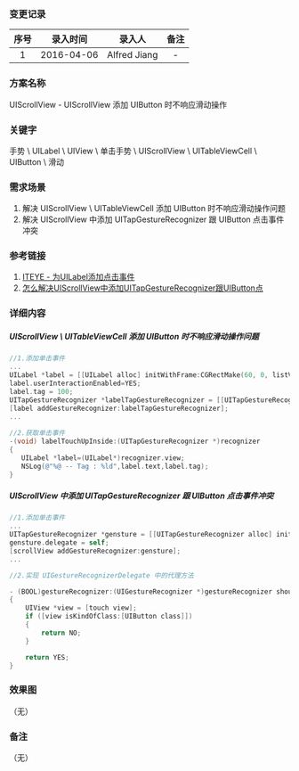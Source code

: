 ### 变更记录

| 序号 | 录入时间 | 录入人 | 备注 |
|:--------:|:--------:|:--------:|:--------:|
| 1 | 2016-04-06 | Alfred Jiang | - |

### 方案名称

UIScrollView - UIScrollView 添加 UIButton 时不响应滑动操作

### 关键字

手势 \  UILabel \ UIView \ 单击手势 \  UIScrollView \ UITableViewCell \ UIButton \ 滑动

### 需求场景

1. 解决 UIScrollView \ UITableViewCell 添加 UIButton 时不响应滑动操作问题
2. 解决 UIScrollView 中添加 UITapGestureRecognizer 跟 UIButton 点击事件冲突

### 参考链接

1. [ITEYE - 为UILabel添加点击事件](http://bewithme.iteye.com/blog/2191151)
2. [怎么解决UIScrollView中添加UITapGestureRecognizer跟UIButton点](http://www.07net01.com/zhishi/292537.html)

### 详细内容

##### UIScrollView \ UITableViewCell 添加 UIButton 时不响应滑动操作问题

```objectivec
//1.添加单击事件
...
UILabel *label = [[UILabel alloc] initWithFrame:CGRectMake(60, 0, listV.frame.size.width - 60, listV.frame.size.height)];  
label.userInteractionEnabled=YES;  
label.tag = 100;
UITapGestureRecognizer *labelTapGestureRecognizer = [[UITapGestureRecognizer alloc]initWithTarget:self action:@selector(labelTouchUpInside:)];  
[label addGestureRecognizer:labelTapGestureRecognizer];  
...
  
//2.获取单击事件
-(void) labelTouchUpInside:(UITapGestureRecognizer *)recognizer
{  
   UILabel *label=(UILabel*)recognizer.view;  
   NSLog(@"%@ -- Tag : %ld",label.text,label.tag);  
} 
```

##### UIScrollView 中添加 UITapGestureRecognizer 跟 UIButton 点击事件冲突

```objectivec
//1.添加单击事件
...
UITapGestureRecognizer *gensture = [[UITapGestureRecognizer alloc] initWithTarget:self action:@selector(scrollViewTapAction)];
gensture.delegate = self;
[scrollView addGestureRecognizer:gensture];
...

//2.实现 UIGestureRecognizerDelegate 中的代理方法

- (BOOL)gestureRecognizer:(UIGestureRecognizer *)gestureRecognizer shouldReceiveTouch:(UITouch *)touch
{ 
    UIView *view = [touch view]; 
    if ([view isKindOfClass:[UIButton class]]) 
    { 
        return NO; 
    } 

    return YES;
}

```

### 效果图
（无）

### 备注
（无）
